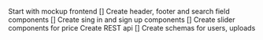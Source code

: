 Start with mockup frontend 
[] Create header, footer and search field components 
[] Create sing in and sign up components 
[] Create slider components for price
Create REST api 
[] Create schemas for users, uploads 